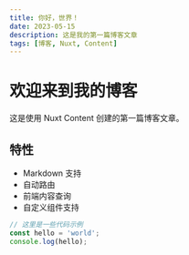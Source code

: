 ```yaml
---
title: 你好，世界！
date: 2023-05-15
description: 这是我的第一篇博客文章
tags: [博客, Nuxt, Content]
---
```


# 欢迎来到我的博客

这是使用 Nuxt Content 创建的第一篇博客文章。

## 特性

- Markdown 支持
- 自动路由
- 前端内容查询
- 自定义组件支持

```js
// 这里是一些代码示例
const hello = 'world';
console.log(hello);
```
